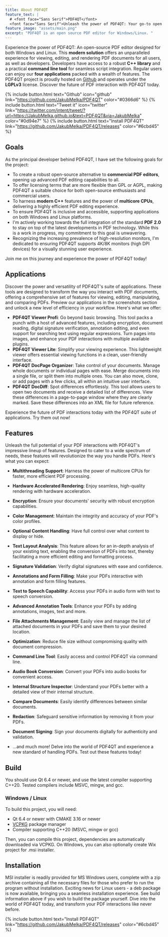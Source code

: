 ```yaml
---
title: About PDF4QT
feature_text: |
  # <font face="Sans Serif">PDF4QT</font>
  <font face="Sans Serif">Unleash the power of PDF4QT: Your go-to open source PDF editor powered by the Qt framework. With a robust C++ library, intuitive PDF viewing/editing applications, and a handy command-line tool, PDF4QT streamlines your PDF interactions. Try it today.</font>
feature_image: "assets/main.png"  
excerpt: "PDF4QT is an open source PDF editor for Windows/Linux. "
---
```


Experience the power of PDF4QT: An open-source PDF editor designed for both Windows and Linux. This **modern solution** offers an unparalleled experience for viewing, editing, and rendering PDF documents for all users, as well as developers. Developers have access to a robust **C++ library** and a practical **command line tool** for seamless script integration. Regular users can enjoy our **four applications** packed with a wealth of features. The PDF4QT project is proudly hosted on [Github](https://github.com/JakubMelka/PDF4QT) and operates under the **LGPLv3** license. Discover the future of PDF interaction with PDF4QT today.

{% include button.html text="Github" icon="github" link="https://github.com/JakubMelka/PDF4QT" color="#0366d6" %} {% include button.html text="Tweet it" icon="twitter" link="https://twitter.com/intent/tweet/?url=https://JakubMelka.github.io&text=PDF4QT&via=JakubMelka" color="#0d94e7" %} {% include button.html text="Install PDF4QT" link="https://github.com/JakubMelka/PDF4QT/releases" color="#6cbd45" %}

## Goals

As the principal developer behind PDF4QT, I have set the following goals for the project:

- To create a robust open-source alternative to **commercial PDF editors**, opening up advanced PDF editing capabilities to all.
- To offer licensing terms that are more flexible than GPL or AGPL, making PDF4QT a suitable choice for both open-source enthusiasts and commercial users.
- To harness **modern C++** features and the power of **multicore CPUs**, delivering a highly efficient PDF editing experience.
- To ensure PDF4QT is inclusive and accessible, supporting applications on both Windows and Linux platforms.
- I'm actively working towards the full integration of the standard **PDF 2.0** to stay on top of the latest developments in PDF technology. While this is a work in progress, my commitment to this goal is unwavering.
- Recognizing the increasing prevalence of high-resolution monitors, I'm dedicated to ensuring PDF4QT supports 4K/8K monitors (high DPI devices) for a visually stunning user experience.

Join me on this journey and experience the power of PDF4QT today!

## Applications

Discover the power and versatility of PDF4QT's suite of applications. These tools are designed to transform the way you interact with PDF documents, offering a comprehensive set of features for viewing, editing, manipulating, and comparing PDFs. Preview our applications in the screenshots section and unlock a new level of efficiency in your workflow. Here's what we offer:

- **PDF4QT Viewer Profi**: Go beyond basic browsing. This tool packs a punch with a host of advanced features, including encryption, document reading, digital signature verification, annotation editing, and even support for searching text using regular expressions. Turn pages into images, and enhance your PDF interactions with multiple available plugins.
- **PDF4QT Viewer Lite**: Simplify your viewing experience. This lightweight viewer offers essential viewing functions in a clean, user-friendly interface.
- **PDF4QT DocPage Organizer**: Take control of your documents. Manage whole documents or individual pages with ease. Merge documents into a single file, or split them into multiple ones. You can also move, clone, or add pages with a few clicks, all within an intuitive user interface.
- **PDF4QT DocDiff**: Spot differences effortlessly. This tool allows users to open two documents and receive a detailed list of differences. View these differences in a page-to-page window where they are clearly marked. Save these differences into an XML file for future reference.

Experience the future of PDF interactions today with the PDF4QT suite of applications. Try them out now!

## Features

Unleash the full potential of your PDF interactions with PDF4QT's impressive lineup of features. Designed to cater to a wide spectrum of needs, these features will revolutionize the way you handle PDFs. Here's what you can expect:

- **Multithreading Support**: Harness the power of multicore CPUs for faster, more efficient PDF processing.
- **Hardware Accelerated Rendering**: Enjoy seamless, high-quality rendering with hardware acceleration.
- **Encryption**: Ensure your documents' security with robust encryption capabilities.
- **Color Management**: Maintain the integrity and accuracy of your PDF's color profiles.
- **Optional Content Handling**: Have full control over what content to display or hide.
- **Text Layout Analysis**: This feature allows for an in-depth analysis of your existing text, enabling the conversion of PDFs into text, thereby facilitating a more efficient editing and formatting process.
- **Signature Validation**: Verify digital signatures with ease and confidence.
- **Annotations and Form Filling**: Make your PDFs interactive with annotation and form filling features.
- **Text to Speech Capability**: Access your PDFs in audio form with text to speech conversion.
- **Advanced Annotation Tools**: Enhance your PDFs by adding annotations, images, text and more.
- **File Attachments Management**: Easily view and manage the list of attached documents in your PDFs and save them to your desired location.
- **Optimization**: Reduce file size without compromising quality with document compression.
- **Command Line Tool**: Easily access and control PDF4QT via command line.
- **Audio Book Conversion**: Convert your PDFs into audio books for convenient access.
- **Internal Structure Inspector**: Understand your PDFs better with a detailed view of their internal structure.
- **Compare Documents**: Easily identify differences between similar documents.
- **Redaction**: Safeguard sensitive information by removing it from your PDFs.
- **Document Signing**: Sign your documents digitally for authenticity and validation.

- ...and much more! Delve into the world of PDF4QT and experience a new standard of handling PDFs. Test out these features today!

## Build

You should use Qt 6.4 or newer, and use the latest compiler supporting C++20. Tested compilers include MSVC, mingw, and gcc.

### Windows / Linux

To build this project, you will need:

- Qt 6.4 or newer with CMAKE 3.16 or newer
- [VCPKG](https://vcpkg.io/en/index.html) package manager
- Compiler supporting C++20 (MSVC, mingw or gcc)

Then, you can compile this project, dependencies are automatically downloaded via VCPKG. On Windows, you can also optionally create Wix project for .msi installer.

## Installation

MSI installer is readily provided for MS Windows users, complete with a zip archive containing all the necessary files for those who prefer to run the program without installation. Exciting news for Linux users - a deb package is now available, bringing you a seamless installation experience. See build information above if you wish to build the package yourself. Dive into the world of PDF4QT today, and transform your PDF interactions like never before.

{% include button.html text="Install PDF4QT" link="https://github.com/JakubMelka/PDF4QT/releases" color="#6cbd45" %}